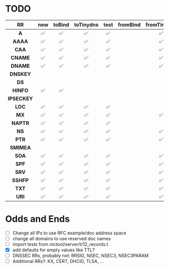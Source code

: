 # TODO

| **RR**     | **new**            | **toBind**         | **toTinydns**      | **test**           | **fromBind** |  **fromTinydns**   |   getRFCs   |
|:---------: | :----------------: | :----------------: | :----------------: | :----------------: | :----------: | :----------------: | :---------: |
| **A**      | :white_check_mark: | :white_check_mark: | :white_check_mark: | :white_check_mark: |              | :white_check_mark: | :white_check_mark: |
| **AAAA**   | :white_check_mark: | :white_check_mark: | :white_check_mark: | :white_check_mark: |              | :white_check_mark: | :white_check_mark: |
| **CAA**    | :white_check_mark: | :white_check_mark: | :white_check_mark: | :white_check_mark: |              | :white_check_mark: | :white_check_mark: |
| **CNAME**  | :white_check_mark: | :white_check_mark: | :white_check_mark: | :white_check_mark: |              | :white_check_mark: | :white_check_mark: |
| **DNAME**  | :white_check_mark: | :white_check_mark: | :white_check_mark: | :white_check_mark: |              | :white_check_mark: | :white_check_mark: |
| **DNSKEY** |                    |                    |                    |                    |              |                    |                    |
| **DS**     |                    |                    |                    |                    |              |                    |                    |
| **HINFO**  | :white_check_mark: | :white_check_mark: |                    |                    |              |                    | :white_check_mark: |
|**IPSECKEY**|                    |                    |                    |                    |              |                    |                    |
| **LOC**    | :white_check_mark: | :white_check_mark: | :white_check_mark: | :white_check_mark: |              |                    | :white_check_mark: |
| **MX**     | :white_check_mark: | :white_check_mark: | :white_check_mark: | :white_check_mark: |              | :white_check_mark: | :white_check_mark: |
| **NAPTR**  | :white_check_mark: | :white_check_mark: | :white_check_mark: | :white_check_mark: |              |                    | :white_check_mark: |
| **NS**     | :white_check_mark: | :white_check_mark: | :white_check_mark: | :white_check_mark: |              | :white_check_mark: | :white_check_mark: |
| **PTR**    | :white_check_mark: | :white_check_mark: | :white_check_mark: | :white_check_mark: |              | :white_check_mark: | :white_check_mark: |
| **SMIMEA** |                    |                    |                    |                    |              |                    |                    |
| **SOA**    | :white_check_mark: | :white_check_mark: | :white_check_mark: | :white_check_mark: |              | :white_check_mark: | :white_check_mark: |
| **SPF**    | :white_check_mark: | :white_check_mark: | :white_check_mark: | :white_check_mark: |              | :white_check_mark: | :white_check_mark: |
| **SRV**    | :white_check_mark: | :white_check_mark: | :white_check_mark: | :white_check_mark: |              | :white_check_mark: | :white_check_mark: |
| **SSHFP**  | :white_check_mark: | :white_check_mark: | :white_check_mark: | :white_check_mark: |              | :white_check_mark: | :white_check_mark: |
| **TXT**    | :white_check_mark: | :white_check_mark: | :white_check_mark: | :white_check_mark: |              | :white_check_mark: | :white_check_mark: |
| **URI**    | :white_check_mark: | :white_check_mark: | :white_check_mark: | :white_check_mark: |              | :white_check_mark: | :white_check_mark: |


# Odds and Ends

- [ ] Change all IPs to use RFC example/doc address space
- [ ] change all domains to use reserved doc names
- [ ] import tests from nictool/server/t/12_records.t
- [x] add defaults for empty values like TTL?
- [ ] DNSSEC RRs, probably not: RRSIG, NSEC, NSEC3, NSEC3PARAM
- [ ] Additional RRs?: KX, CERT, DHCID, TLSA, ...